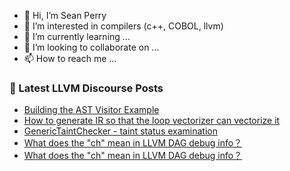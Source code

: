 - 👋 Hi, I’m Sean Perry
- 👀 I’m interested in compilers (c++, COBOL, llvm)
- 🌱 I’m currently learning ...
- 💞️ I’m looking to collaborate on ...
- 📫 How to reach me ...

<!---
s66perry/s66perry is a ✨ special ✨ repository because its `README.md` (this file) appears on your GitHub profile.
You can click the Preview link to take a look at your changes.
--->
### 📕 Latest LLVM Discourse Posts

<!-- DISCOURSE-LLVM:START -->
- [Building the AST Visitor Example](https://discourse.llvm.org/t/building-the-ast-visitor-example/69083#post_4)
- [How to generate IR so that the loop vectorizer can vectorize it](https://discourse.llvm.org/t/how-to-generate-ir-so-that-the-loop-vectorizer-can-vectorize-it/69096#post_3)
- [GenericTaintChecker - taint status examination](https://discourse.llvm.org/t/generictaintchecker-taint-status-examination/64675#post_7)
- [What does the &quot;ch&quot; mean in LLVM DAG debug info？](https://discourse.llvm.org/t/what-does-the-ch-mean-in-llvm-dag-debug-info/69091#post_5)
- [What does the &quot;ch&quot; mean in LLVM DAG debug info？](https://discourse.llvm.org/t/what-does-the-ch-mean-in-llvm-dag-debug-info/69091#post_4)
<!-- DISCOURSE-LLVM:END -->
